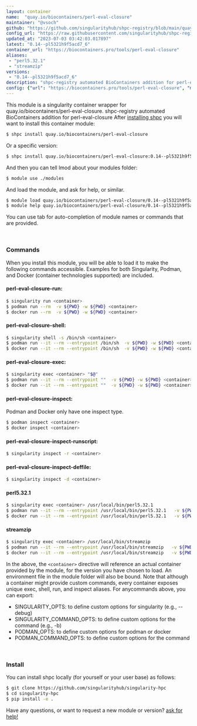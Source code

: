 ```yaml
---
layout: container
name:  "quay.io/biocontainers/perl-eval-closure"
maintainer: "@vsoch"
github: "https://github.com/singularityhub/shpc-registry/blob/main/quay.io/biocontainers/perl-eval-closure/container.yaml"
config_url: "https://raw.githubusercontent.com/singularityhub/shpc-registry/main/quay.io/biocontainers/perl-eval-closure/container.yaml"
updated_at: "2023-07-03 03:42:03.017897"
latest: "0.14--pl5321h9f5acd7_6"
container_url: "https://biocontainers.pro/tools/perl-eval-closure"
aliases:
 - "perl5.32.1"
 - "streamzip"
versions:
 - "0.14--pl5321h9f5acd7_6"
description: "shpc-registry automated BioContainers addition for perl-eval-closure"
config: {"url": "https://biocontainers.pro/tools/perl-eval-closure", "maintainer": "@vsoch", "description": "shpc-registry automated BioContainers addition for perl-eval-closure", "latest": {"0.14--pl5321h9f5acd7_6": "sha256:5d36ff257daa8b04549198796fe54128f31fac15a779cdeedd2fd15ad1297a82"}, "tags": {"0.14--pl5321h9f5acd7_6": "sha256:5d36ff257daa8b04549198796fe54128f31fac15a779cdeedd2fd15ad1297a82"}, "docker": "quay.io/biocontainers/perl-eval-closure", "aliases": {"perl5.32.1": "/usr/local/bin/perl5.32.1", "streamzip": "/usr/local/bin/streamzip"}}
---
```


This module is a singularity container wrapper for quay.io/biocontainers/perl-eval-closure.
shpc-registry automated BioContainers addition for perl-eval-closure
After [installing shpc](#install) you will want to install this container module:


```bash
$ shpc install quay.io/biocontainers/perl-eval-closure
```

Or a specific version:

```bash
$ shpc install quay.io/biocontainers/perl-eval-closure:0.14--pl5321h9f5acd7_6
```

And then you can tell lmod about your modules folder:

```bash
$ module use ./modules
```

And load the module, and ask for help, or similar.

```bash
$ module load quay.io/biocontainers/perl-eval-closure/0.14--pl5321h9f5acd7_6
$ module help quay.io/biocontainers/perl-eval-closure/0.14--pl5321h9f5acd7_6
```

You can use tab for auto-completion of module names or commands that are provided.

<br>

### Commands

When you install this module, you will be able to load it to make the following commands accessible.
Examples for both Singularity, Podman, and Docker (container technologies supported) are included.

#### perl-eval-closure-run:

```bash
$ singularity run <container>
$ podman run --rm  -v ${PWD} -w ${PWD} <container>
$ docker run --rm  -v ${PWD} -w ${PWD} <container>
```

#### perl-eval-closure-shell:

```bash
$ singularity shell -s /bin/sh <container>
$ podman run --it --rm --entrypoint /bin/sh  -v ${PWD} -w ${PWD} <container>
$ docker run --it --rm --entrypoint /bin/sh  -v ${PWD} -w ${PWD} <container>
```

#### perl-eval-closure-exec:

```bash
$ singularity exec <container> "$@"
$ podman run --it --rm --entrypoint ""  -v ${PWD} -w ${PWD} <container> "$@"
$ docker run --it --rm --entrypoint ""  -v ${PWD} -w ${PWD} <container> "$@"
```

#### perl-eval-closure-inspect:

Podman and Docker only have one inspect type.

```bash
$ podman inspect <container>
$ docker inspect <container>
```

#### perl-eval-closure-inspect-runscript:

```bash
$ singularity inspect -r <container>
```

#### perl-eval-closure-inspect-deffile:

```bash
$ singularity inspect -d <container>
```


#### perl5.32.1

```bash
$ singularity exec <container> /usr/local/bin/perl5.32.1
$ podman run --it --rm --entrypoint /usr/local/bin/perl5.32.1   -v ${PWD} -w ${PWD} <container> -c " $@"
$ docker run --it --rm --entrypoint /usr/local/bin/perl5.32.1   -v ${PWD} -w ${PWD} <container> -c " $@"
```


#### streamzip

```bash
$ singularity exec <container> /usr/local/bin/streamzip
$ podman run --it --rm --entrypoint /usr/local/bin/streamzip   -v ${PWD} -w ${PWD} <container> -c " $@"
$ docker run --it --rm --entrypoint /usr/local/bin/streamzip   -v ${PWD} -w ${PWD} <container> -c " $@"
```



In the above, the `<container>` directive will reference an actual container provided
by the module, for the version you have chosen to load. An environment file in the
module folder will also be bound. Note that although a container
might provide custom commands, every container exposes unique exec, shell, run, and
inspect aliases. For anycommands above, you can export:

 - SINGULARITY_OPTS: to define custom options for singularity (e.g., --debug)
 - SINGULARITY_COMMAND_OPTS: to define custom options for the command (e.g., -b)
 - PODMAN_OPTS: to define custom options for podman or docker
 - PODMAN_COMMAND_OPTS: to define custom options for the command

<br>

### Install

You can install shpc locally (for yourself or your user base) as follows:

```bash
$ git clone https://github.com/singularityhub/singularity-hpc
$ cd singularity-hpc
$ pip install -e .
```

Have any questions, or want to request a new module or version? [ask for help!](https://github.com/singularityhub/singularity-hpc/issues)